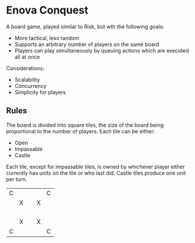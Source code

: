 # Enova Conquest

A board game, played similar to Risk, but wth the following goals:

* More tactical, less random
* Supports an arbitrary number of players on the same board
* Players can play simultaneously by queuing actions which are executed all at once

Considerations:

* Scalability
* Concurrency
* Simplicity for players

## Rules

The board is divided into square tiles, the size of the board being proportional to the number of players. Each tile can be either:

* Open
* Impassable
* Castle

Each tile, except for impassable tiles, is owned by whichever player either currently has units on the tile or who last did. 
Castle tiles produce one unit per turn.

<table>
  <tr>
    <td>C</td> <td></td> <td></td> <td></td> <td>C</td>
  </tr>
  <tr>
    <td></td> <td>X</td> <td></td> <td>X</td> <td></td>
  </tr>
  <tr>
    <td></td> <td></td> <td>&nbsp;</td> <td></td> <td></td>
  </tr>
  <tr>
    <td></td> <td>X</td> <td></td> <td>X</td> <td></td>
  </tr>
  <tr>
    <td>C</td> <td></td> <td></td> <td></td> <td>C</td>
  </tr>
</table>
